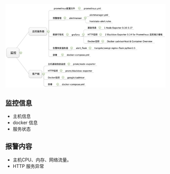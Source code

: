 ![](/assets/本项目结构.png)

## 监控信息

* 主机信息
* docker 信息
* 服务状态

## 报警内容

* 主机CPU、内存、网络流量。
* HTTP 服务异常



